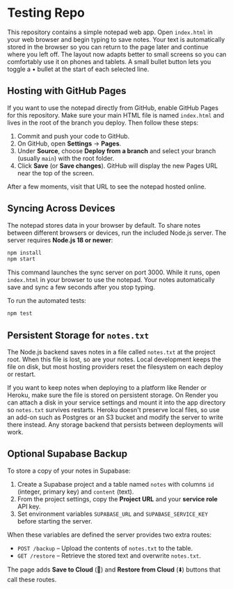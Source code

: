 # Testing Repo

This repository contains a simple notepad web app. Open `index.html` in your web browser and begin typing to save notes. Your text is automatically stored in the browser so you can return to the page later and continue where you left off. The layout now adapts better to small screens so you can comfortably use it on phones and tablets. A small bullet button lets you toggle a • bullet at the start of each selected line.

## Hosting with GitHub Pages

If you want to use the notepad directly from GitHub, enable GitHub Pages for this repository. Make sure your main HTML file is named `index.html` and lives in the root of the branch you deploy. Then follow these steps:

1. Commit and push your code to GitHub.
2. On GitHub, open **Settings** → **Pages**.
3. Under **Source**, choose **Deploy from a branch** and select your branch (usually `main`) with the root folder.
4. Click **Save** (or **Save changes**). GitHub will display the new Pages URL near the top of the screen.

After a few moments, visit that URL to see the notepad hosted online.

## Syncing Across Devices

The notepad stores data in your browser by default. To share notes between different browsers or devices, run the included Node.js server. The server requires **Node.js 18 or newer**:

```bash
npm install
npm start
```

This command launches the sync server on port 3000. While it runs, open `index.html` in your browser to use the notepad. Your notes automatically save and sync a few seconds after you stop typing.

To run the automated tests:

```bash
npm test
```

## Persistent Storage for `notes.txt`

The Node.js backend saves notes in a file called `notes.txt` at the project root. When this file is lost, so are your notes. Local development keeps the file on disk, but most hosting providers reset the filesystem on each deploy or restart.

If you want to keep notes when deploying to a platform like Render or Heroku, make sure the file is stored on persistent storage. On Render you can attach a disk in your service settings and mount it into the app directory so `notes.txt` survives restarts. Heroku doesn't preserve local files, so use an add-on such as Postgres or an S3 bucket and modify the server to write there instead. Any storage backend that persists between deployments will work.

## Optional Supabase Backup

To store a copy of your notes in Supabase:

1. Create a Supabase project and a table named `notes` with columns
   `id` (integer, primary key) and `content` (text).
2. From the project settings, copy the **Project URL** and your
   **service role** API key.
3. Set environment variables `SUPABASE_URL` and `SUPABASE_SERVICE_KEY`
   before starting the server.

When these variables are defined the server provides two extra routes:

- `POST /backup` – Upload the contents of `notes.txt` to the table.
- `GET /restore` – Retrieve the stored text and overwrite `notes.txt`.

The page adds **Save to Cloud** (💾) and **Restore from Cloud** (⬇️)
buttons that call these routes.
